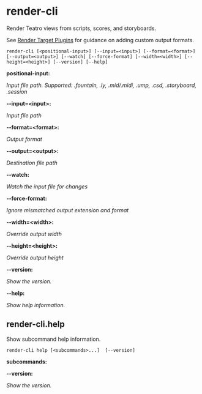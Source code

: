 # render-cli

<!-- Generated by swift-argument-parser -->

Render Teatro views from scripts, scores, and storyboards.

See [Render Target Plugins](../RenderTargets.md) for guidance on adding custom output formats.

```
render-cli [<positional-input>] [--input=<input>] [--format=<format>] [--output=<output>] [--watch] [--force-format] [--width=<width>] [--height=<height>] [--version] [--help]
```

**positional-input:**

*Input file path. Supported: .fountain, .ly, .mid/.midi, .ump, .csd, .storyboard, .session*


**--input=\<input\>:**

*Input file path*


**--format=\<format\>:**

*Output format*


**--output=\<output\>:**

*Destination file path*


**--watch:**

*Watch the input file for changes*


**--force-format:**

*Ignore mismatched output extension and format*


**--width=\<width\>:**

*Override output width*


**--height=\<height\>:**

*Override output height*


**--version:**

*Show the version.*


**--help:**

*Show help information.*


## render-cli.help

Show subcommand help information.

```
render-cli help [<subcommands>...]  [--version]
```

**subcommands:**


**--version:**

*Show the version.*




